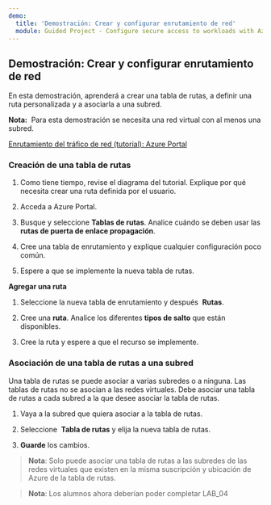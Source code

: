 ```yaml
---
demo:
  title: 'Demostración: Crear y configurar enrutamiento de red'
  module: Guided Project - Configure secure access to workloads with Azure virtual networking services
---
```

## Demostración: Crear y configurar enrutamiento de red

En esta demostración, aprenderá a crear una tabla de rutas, a definir una ruta personalizada y a asociarla a una subred. 


**Nota:**  Para esta demostración se necesita una red virtual con al menos una subred.

[Enrutamiento del tráfico de red (tutorial): Azure Portal](https://learn.microsoft.com/azure/virtual-network/tutorial-create-route-table-portal#create-a-route-table)


### Creación de una tabla de rutas 

1. Como tiene tiempo, revise el diagrama del tutorial. Explique por qué necesita crear una ruta definida por el usuario. 

1. Acceda a Azure Portal.

1. Busque y seleccione **Tablas de rutas**. Analice cuándo se deben usar las **rutas de puerta de enlace propagación**. 

1. Cree una tabla de enrutamiento y explique cualquier configuración poco común. 

1. Espere a que se implemente la nueva tabla de rutas.

**Agregar una ruta**

1.  Seleccione la nueva tabla de enrutamiento y después  **Rutas**.

1.  Cree una **ruta**. Analice los diferentes **tipos de salto** que están disponibles. 

1.  Cree la ruta y espere a que el recurso se implemente.
 
### Asociación de una tabla de rutas a una subred
Una tabla de rutas se puede asociar a varias subredes o a ninguna. Las tablas de rutas no se asocian a las redes virtuales. Debe asociar una tabla de rutas a cada subred a la que desee asociar la tabla de rutas.


1.  Vaya a la subred que quiera asociar a la tabla de rutas.

1.  Seleccione  **Tabla de rutas** y elija la nueva tabla de rutas. 

1.  **Guarde** los cambios.

 
>**Nota**: Solo puede asociar una tabla de rutas a las subredes de las redes virtuales que existen en la misma suscripción y ubicación de Azure de la tabla de rutas.

>**Nota**: Los alumnos ahora deberían poder completar LAB_04
